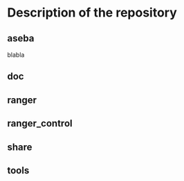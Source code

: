 # Description of the repository

## aseba
blabla

## doc

## ranger

## ranger_control

## share

## tools

